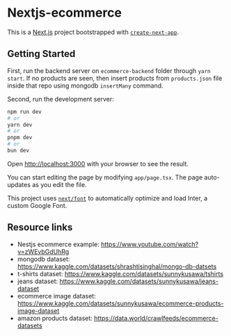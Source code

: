 # Nextjs-ecommerce

This is a [Next.js](https://nextjs.org/) project bootstrapped with [`create-next-app`](https://github.com/vercel/next.js/tree/canary/packages/create-next-app).

## Getting Started

First, run the backend server on `ecommerce-backend` folder through `yarn start`. If no products are seen, then insert products from `products.json` file inside that repo using mongodb `insertMany` command.

Second, run the development server:

```bash
npm run dev
# or
yarn dev
# or
pnpm dev
# or
bun dev
```

Open [http://localhost:3000](http://localhost:3000) with your browser to see the result.

You can start editing the page by modifying `app/page.tsx`. The page auto-updates as you edit the file.

This project uses [`next/font`](https://nextjs.org/docs/basic-features/font-optimization) to automatically optimize and load Inter, a custom Google Font.

## Resource links

- Nestjs ecommerce example: https://www.youtube.com/watch?v=zWEvbGdUhRg
- mongodb dataset: https://www.kaggle.com/datasets/shrashtisinghal/mongo-db-datsets
- t-shirts dataset: https://www.kaggle.com/datasets/sunnykusawa/tshirts
- jeans dataset: https://www.kaggle.com/datasets/sunnykusawa/jeans-dataset
- ecommerce image dataset: https://www.kaggle.com/datasets/sunnykusawa/ecommerce-products-image-dataset
- amazon products dataset: https://data.world/crawlfeeds/ecommerce-datasets
